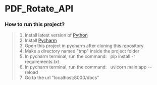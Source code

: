 # PDF_Rotate_API
### How to run this project?
> 1. Install latest version of [Python](https://www.python.org/downloads/)
> 2. Install [Pycharm](https://www.jetbrains.com/pycharm/download/download-thanks.html?platform=windows&code=PCC)
> 3. Open this project in pycharm after cloning this repository
> 4. Make a directory named "tmp" inside the project folder
> 5. In pycharm terminal, run the command: &nbsp; pip install -r requirements.txt
> 6. In pycharm terminal, run the command: &nbsp; uvicorn main:app --reload
> 7. Go to the url "localhost:8000/docs"

